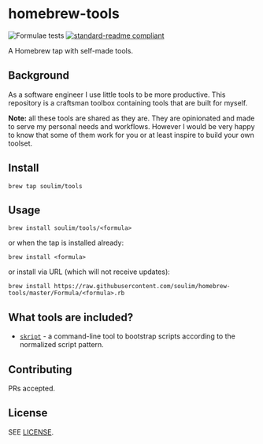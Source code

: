# homebrew-tools

![Formulae tests](https://github.com/soulim/homebrew-tools/workflows/Formulae%20tests/badge.svg)
[![standard-readme compliant](https://img.shields.io/badge/readme%20style-standard-brightgreen.svg)](https://github.com/RichardLitt/standard-readme)

A Homebrew tap with self-made tools.

## Background

As a software engineer I use little tools to be more productive. This repository
is a craftsman toolbox containing tools that are built for myself.

**Note:** all these tools are shared as they are. They are opinionated and
made to serve my personal needs and workflows. However I would be very happy to
know that some of them work for you or at least inspire to build your
own toolset.

## Install

```shell
brew tap soulim/tools
```

## Usage

```shell
brew install soulim/tools/<formula>
```

or when the tap is installed already:

```shell
brew install <formula>
```

or install via URL (which will not receive updates):

```shell
brew install https://raw.githubusercontent.com/soulim/homebrew-tools/master/Formula/<formula>.rb
```

## What tools are included?

- [`skript`](https://github.com/soulim/skript/) - a command-line tool to
  bootstrap scripts according to the normalized script pattern.

## Contributing

PRs accepted.

## License

SEE [LICENSE](LICENSE).
